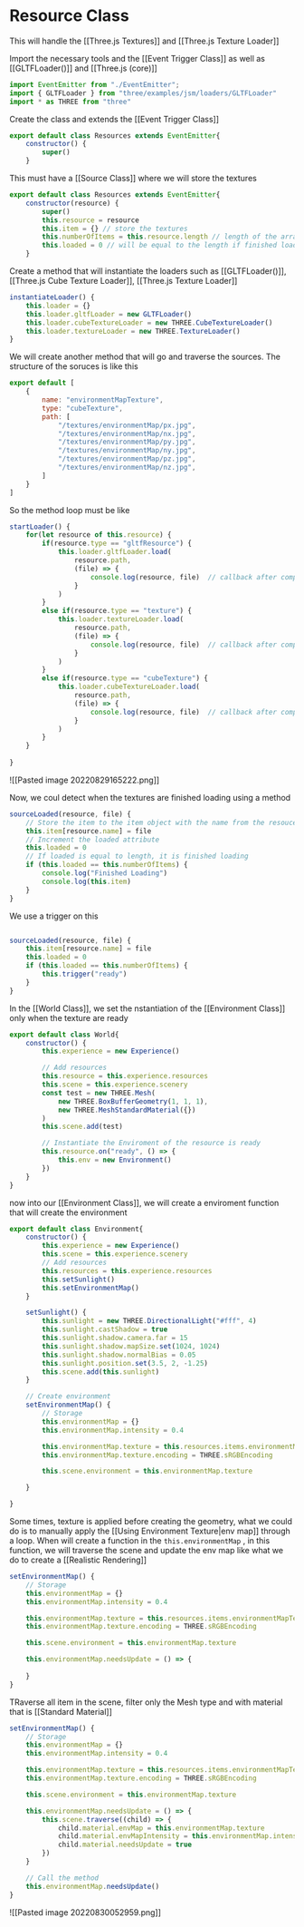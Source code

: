 # Resource Class
This will handle the [[Three.js Textures]] and [[Three.js Texture Loader]]

Import the necessary tools and the [[Event Trigger Class]] as well as [[GLTFLoader()]] and [[Three.js (core)]]
```js
import EventEmitter from "./EventEmitter";
import { GLTFLoader } from "three/examples/jsm/loaders/GLTFLoader"
import * as THREE from "three"
```

Create the class and extends the [[Event Trigger Class]]
```js
export default class Resources extends EventEmitter{
    constructor() {
		super()
    }
```

This must have a [[Source Class]] where we will store the textures
```js
export default class Resources extends EventEmitter{
    constructor(resource) {
        super()
        this.resource = resource
        this.item = {} // store the textures
        this.numberOfItems = this.resource.length // length of the array
        this.loaded = 0 // will be equal to the length if finished loading
    }
```

Create a method that will instantiate the loaders such as [[GLTFLoader()]], [[Three.js Cube Texture Loader]], [[Three.js Texture Loader]]
```js
instantiateLoader() {
    this.loader = {}
    this.loader.gltfLoader = new GLTFLoader()
    this.loader.cubeTextureLoader = new THREE.CubeTextureLoader()
    this.loader.textureLoader = new THREE.TextureLoader()
}
```

We will create another method that will go and traverse the sources.
The structure of the soruces is like this
```js
export default [
    {
        name: "environmentMapTexture",
        type: "cubeTexture",
        path: [
            "/textures/environmentMap/px.jpg",
            "/textures/environmentMap/nx.jpg",
            "/textures/environmentMap/py.jpg",
            "/textures/environmentMap/ny.jpg",
            "/textures/environmentMap/pz.jpg",
            "/textures/environmentMap/nz.jpg",
        ]
    }
]
```

So the method loop must be like
```js
startLoader() {
	for(let resource of this.resource) {
		if(resource.type == "gltfResource") {
			this.loader.gltfLoader.load(
				resource.path,
				(file) => {
					console.log(resource, file)  // callback after completion
				}
			)
		}
		else if(resource.type == "texture") {
			this.loader.textureLoader.load(
				resource.path,
				(file) => {
					console.log(resource, file)  // callback after completion
				}
			)
		}
		else if(resource.type == "cubeTexture") {
			this.loader.cubeTextureLoader.load(
				resource.path,
				(file) => {
					console.log(resource, file)  // callback after completion
				}
			)
		}
	}
	
}
```

![[Pasted image 20220829165222.png]]


Now, we coul detect when the textures are finished loading using  a method
```js
sourceLoaded(resource, file) {
	// Store the item to the item object with the name from the resouce
	this.item[resource.name] = file
	// Increment the loaded attribute
	this.loaded = 0
	// If loaded is equal to length, it is finished loading
	if (this.loaded == this.numberOfItems) {
	    console.log("Finished Loading")
	    console.log(this.item)
	}
}
```

We use a trigger on this
```js

sourceLoaded(resource, file) {
	this.item[resource.name] = file
	this.loaded = 0
	if (this.loaded == this.numberOfItems) {
		this.trigger("ready")
	}
}
```

In the [[World Class]], we set the nstantiation of the [[Environment Class]] only when the texture are ready
```js
export default class World{
    constructor() {
        this.experience = new Experience()

		// Add resources
        this.resource = this.experience.resources
        this.scene = this.experience.scenery
        const test = new THREE.Mesh(
            new THREE.BoxBufferGeometry(1, 1, 1),
            new THREE.MeshStandardMaterial({})
        )
        this.scene.add(test)

		// Instantiate the Enviroment of the resource is ready
        this.resource.on("ready", () => {
            this.env = new Environment()
        })
    }
}
```

now into our [[Environment Class]], we will create a enviroment function that will create the environment
```js
export default class Environment{
    constructor() {
        this.experience = new Experience()
        this.scene = this.experience.scenery
        // Add resources
        this.resources = this.experience.resources
        this.setSunlight()
        this.setEnvironmentMap()
    }

    setSunlight() {
        this.sunlight = new THREE.DirectionalLight("#fff", 4)
        this.sunlight.castShadow = true
        this.sunlight.shadow.camera.far = 15
        this.sunlight.shadow.mapSize.set(1024, 1024)
        this.sunlight.shadow.normalBias = 0.05
        this.sunlight.position.set(3.5, 2, -1.25)
        this.scene.add(this.sunlight)
    }

	// Create environment
    setEnvironmentMap() {
	    // Storage
        this.environmentMap = {}
        this.environmentMap.intensity = 0.4

        this.environmentMap.texture = this.resources.items.environmentMapTexture
        this.environmentMap.texture.encoding = THREE.sRGBEncoding

        this.scene.environment = this.environmentMap.texture

    }

}
```

Some times, texture is applied before creating the geometry, what we could do is to manually apply the [[Using Environment Texture|env map]] through a loop.
When will create a function in the `this.environmentMap` , in this function, we will traverse the scene and update the env map like what we do to create a [[Realistic Rendering]]
```js
setEnvironmentMap() {
	// Storage
	this.environmentMap = {}
	this.environmentMap.intensity = 0.4

	this.environmentMap.texture = this.resources.items.environmentMapTexture
	this.environmentMap.texture.encoding = THREE.sRGBEncoding

	this.scene.environment = this.environmentMap.texture

	this.environmentMap.needsUpdate = () => {
		
	}
}
```

TRaverse all item in the scene, filter only the Mesh type and with material that is [[Standard Material]]
```js
setEnvironmentMap() {
	// Storage
	this.environmentMap = {}
	this.environmentMap.intensity = 0.4

	this.environmentMap.texture = this.resources.items.environmentMapTexture
	this.environmentMap.texture.encoding = THREE.sRGBEncoding

	this.scene.environment = this.environmentMap.texture

	this.environmentMap.needsUpdate = () => {
		this.scene.traverse((child) => {
			child.material.envMap = this.environmentMap.texture
			child.material.envMapIntensity = this.environmentMap.intensity
			child.material.needsUpdate = true
		})
	}

	// Call the method
	this.environmentMap.needsUpdate()
}
```


![[Pasted image 20220830052959.png]]


